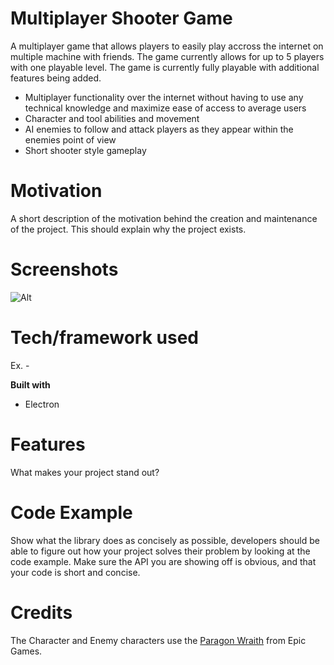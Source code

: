 # Multiplayer Shooter Game

A multiplayer game that allows players to easily play accross the internet on multiple machine with friends. The game currently allows for up to 5 players with one playable level. The game is currently fully playable with additional features being added.

* Multiplayer functionality over the internet without having to use any technical knowledge and maximize ease of access to average users
* Character and tool abilities and movement
* AI enemies to follow and attack players as they appear within the enemies point of view
* Short shooter style gameplay

# Motivation
A short description of the motivation behind the creation and maintenance of the project. This should explain why the project exists.

# Screenshots
![Alt](/wp.png "Title")

# Tech/framework used
Ex. -

**Built with**
* Electron

# Features
What makes your project stand out?

# Code Example
Show what the library does as concisely as possible, developers should be able to figure out how your project solves their problem by looking at the code example. Make sure the API you are showing off is obvious, and that your code is short and concise.

# Credits

The Character and Enemy characters use the [Paragon Wraith](https://www.unrealengine.com/marketplace/en-US/product/paragon-wraith) from Epic Games.


